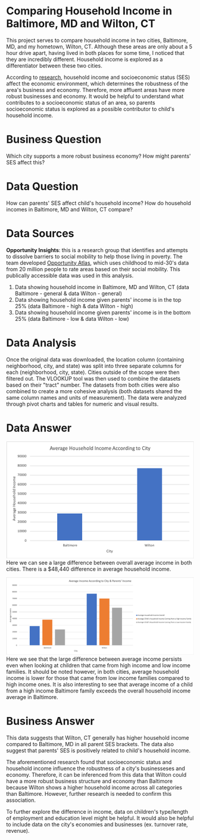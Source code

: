 # Comparing Household Income in Baltimore, MD and Wilton, CT

This project serves to compare household income in two cities, Baltimore, MD, and my hometown, Wilton, CT. Although these areas are only about a 5 hour drive apart, having lived in both places for some time, I noticed that they are incredibly different. Household income is explored as a differentiator between these two cities.

According to [research](https://pubmed.ncbi.nlm.nih.gov/20201871/), household income and socioeconomic status (SES) affect the economic environment, which determines the robustness of the area's business and economy. Therefore, more affluent areas have more robust businesses and economy. It would be helpful to understand what contributes to a socioeconomic status of an area, so parents socioeconomic status is explored as a possible contributor to child's household income. 

# Business Question
Which city supports a more robust business economy? How might parents' SES affect this?

# Data Question
How can parents' SES affect child's household income? 
How do household incomes in Baltimore, MD and Wilton, CT compare?

# Data Sources
**Opportunity Insights**: this is a research group that identifies and attempts to dissolve barriers to social mobility to help those living in poverty. The team developed [Opportunity Atlas](https://www.opportunityatlas.org), which uses childhood to mid-30's data from 20 million people to rate areas based on their social mobility.
This publically accessible data was used in this analysis.
1. Data showing household income in Baltimore, MD and Wilton, CT (data Baltimore - general & data Wilton - general)
2. Data showing household income given parents' income is in the top 25% (data Baltimore - high & data Wilton - high)
3. Data showing household income given parents' income is in the bottom 25% (data Baltimore - low & data Wilton - low)

# Data Analysis
Once the original data was downloaded, the location column (containing neighborhood, city, and state) was split into three separate columns for each (neighborhood, city, state). Cities outside of the scope were then filtered out. The VLOOKUP tool was then used to combine the datasets based on their "tract" number. The datasets from both cities were also combined to create a more cohesive analysis (both datasets shared the same column names and units of measurement). The data were analyzed through pivot charts and tables for numeric and visual results.

# Data Answer
![alt text](https://github.com/achow6/comparing-baltimore-wilton-household-income/blob/master/Picture1.png)
Here we can see a large difference between overall average income in both cities. There is a $48,440 difference in average household income.

![alt text](https://github.com/achow6/comparing-baltimore-wilton-household-income/blob/master/Picture2.png)
Here we see that the large difference between average income persists even when looking at children that came from high income and low income families. It should be noted however, in both cities, average household income is lower for those that came from low income families compared to high income ones. It is also interesting to see that average income of a child from a high income Baltimore family exceeds the overall household income average in Baltimore.

# Business Answer
This data suggests that Wilton, CT generally has higher household income compared to Baltimore, MD in all parent SES brackets. The data also suggest that parents' SES is positively related to child's household income. 

The aforementioned research found that socioeconomic status and household income influence the robustness of a city's businesseses and economy. Therefore, it can be inferenced from this data that Wilton could have a more robust business structure and economy than Baltimore because Wilton shows a higher household income across all categories than Baltimore. However, further research is needed to confirm this association.

To further explore the difference in income, data on children's type/length of employment and education level might be helpful. It would also be helpful to include data on the city's economies and businesses (ex. turnover rate, revenue).

